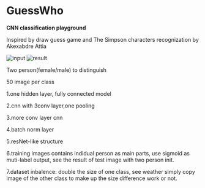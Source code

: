 # GuessWho
**CNN classification playground**

Inspired by draw guess game and The Simpson characters recognization by Akexabdre Attia

![input](https://github.com/minibutterbread/guesswho/handdraw/IMG_0195.jpg)
![result](https://github.com/minibutterbread/guesswho/handdraw/IMG_0196.jpg)





Two person(female/male) to distinguish

50 image per class

1.one hidden layer, fully connected model

2.cnn with 3conv layer,one pooling

3.more conv layer cnn

4.batch norm layer

5.resNet-like structure


6.training images contains indidual person as main parts, use sigmoid as muti-label output, see the result of test image with two person init.

7.dataset inbalence: double the size of one class, see weather simply copy image of the other class to make up the size difference work or not.
